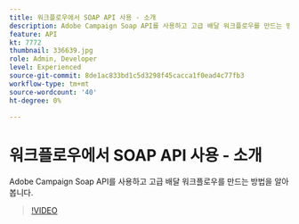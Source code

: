 ```yaml
---
title: 워크플로우에서 SOAP API 사용 - 소개
description: Adobe Campaign Soap API를 사용하고 고급 배달 워크플로우를 만드는 방법을 알아봅니다.
feature: API
kt: 7772
thumbnail: 336639.jpg
role: Admin, Developer
level: Experienced
source-git-commit: 8de1ac833bd1c5d3298f45cacca1f0ead4c77fb3
workflow-type: tm+mt
source-wordcount: '40'
ht-degree: 0%

---
```



# 워크플로우에서 SOAP API 사용 - 소개

Adobe Campaign Soap API를 사용하고 고급 배달 워크플로우를 만드는 방법을 알아봅니다.

>[!VIDEO](https://video.tv.adobe.com/v/336639?quality=12)
